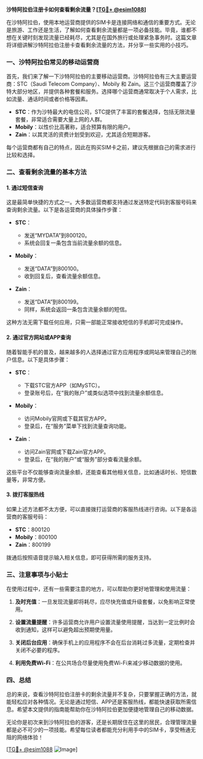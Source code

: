 **沙特阿拉伯注册卡如何查看剩余流量？[[TG💪+ @esim1088](https://t.me/s/esim1088)]**

在沙特阿拉伯，使用本地运营商提供的SIM卡是连接网络和通信的重要方式。无论是旅游、工作还是生活，了解如何查看剩余流量都是一项必备技能。毕竟，谁都不想在关键时刻发现流量已经耗尽，尤其是在国外旅行或处理紧急事务时。这篇文章将详细讲解沙特阿拉伯注册卡查看剩余流量的方法，并分享一些实用的小技巧。

### **一、沙特阿拉伯常见的移动运营商**

首先，我们来了解一下沙特阿拉伯的主要移动运营商。沙特阿拉伯有三大主要运营商：STC（Saudi Telecom Company）、Mobily 和 Zain。这三个运营商覆盖了沙特大部分地区，并提供各种套餐和服务。选择哪个运营商通常取决于个人需求，比如流量、通话时间或者价格等因素。

- **STC**：作为沙特最大的电信公司，STC提供了丰富的套餐选择，包括无限流量套餐，非常适合需要大量上网的人群。
- **Mobily**：以性价比高著称，适合预算有限的用户。
- **Zain**：以其灵活的资费计划受到欢迎，尤其适合短期游客。

每个运营商都有自己的特点，因此在购买SIM卡之前，建议先根据自己的需求进行比较和选择。

### **二、查看剩余流量的基本方法**

#### **1. 通过短信查询**
这是最简单快捷的方式之一。大多数运营商都支持通过发送特定代码到客服号码来查询剩余流量。以下是各运营商的具体操作步骤：

- **STC**：
  - 发送“MYDATA”到800120。
  - 系统会回复一条包含当前流量余额的信息。
  
- **Mobily**：
  - 发送“DATA”到800100。
  - 收到回复后，查看流量余额信息。

- **Zain**：
  - 发送“DATA”到800199。
  - 同样，系统会返回一条包含流量余额的短信。

这种方法无需下载任何应用，只需一部能正常接收短信的手机即可完成操作。

#### **2. 通过官方网站或APP查询**
随着智能手机的普及，越来越多的人选择通过官方应用程序或网站来管理自己的账户信息。以下是具体步骤：

- **STC**：
  - 下载STC官方APP（如MySTC）。
  - 登录账号后，在“我的账户”或类似选项中找到流量余额信息。

- **Mobily**：
  - 访问Mobily官网或下载其官方APP。
  - 登录后，在“服务”菜单下找到流量查询功能。

- **Zain**：
  - 访问Zain官网或下载Zain官方APP。
  - 登录后，在“我的账户”或“服务”部分查看流量余额。

这些平台不仅能够查询流量余额，还能查看其他相关信息，比如通话时长、短信数量等，非常方便。

#### **3. 拨打客服热线**
如果上述方法都不太方便，可以直接拨打运营商的客服热线进行咨询。以下是各运营商的客服号码：

- **STC**：800120
- **Mobily**：800100
- **Zain**：800199

拨通后按照语音提示输入相关信息，即可获得所需的服务支持。

### **三、注意事项与小贴士**

在使用过程中，还有一些需要注意的地方，可以帮助你更好地管理和使用流量：

1. **及时充值**：一旦发现流量即将耗尽，应尽快充值或升级套餐，以免影响正常使用。
   
2. **设置流量提醒**：许多运营商允许用户设置流量使用提醒，当达到一定比例时会收到通知，这样可以避免超出预期使用量。

3. **关闭后台应用**：确保手机上的应用程序不会在后台消耗过多流量，定期检查并关闭不必要的程序。

4. **利用免费Wi-Fi**：在公共场合尽量使用免费Wi-Fi来减少移动数据的使用。

### **四、总结**

总的来说，查看沙特阿拉伯注册卡的剩余流量并不复杂，只要掌握正确的方法，就能轻松应对各种情况。无论是通过短信、APP还是客服热线，都能快速获取所需信息。希望本文提供的指南能帮助你在沙特阿拉伯更加便捷地管理自己的移动数据。

无论你是初次来到沙特阿拉伯的游客，还是长期居住在这里的居民，合理管理流量都是必不可少的一项技能。希望每位读者都能充分利用手中的SIM卡，享受畅通无阻的网络体验！

[[TG💪+ @esim1088](https://t.me/s/esim1088) ![Image](https://i.postimg.cc/4NQfJmqS/Snipaste-2025-05-13-00-14-12.png)]